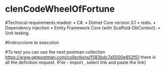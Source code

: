 # clenCodeWheelOfFortune

#Technical requirements maded:
• C#. • Dotnet Core version 3.1 • redis. • Dependency injection • Entity Framework Core (with Scaffold-DbContext). • Unit testing.

#Instruccions to execution


#To test
you can use the next postman collection https://www.getpostman.com/collections/f583bdc7a5500e852f51 there is all the definition request. (File - Import , select link and paste the link)
